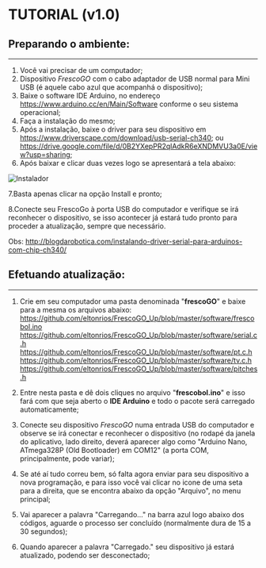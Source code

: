 #  TUTORIAL (v1.0)
## Preparando o ambiente:
---------------------------------------------------------------------
1. Você vai precisar de um computador;
2. Dispositivo *FrescoGO* com o cabo adaptador de USB normal para Mini USB (é aquele cabo azul que acompanhá o dispositivo);
3. Baixe o software IDE Arduino, no endereço https://www.arduino.cc/en/Main/Software conforme o seu sistema operacional;
4. Faça a instalação do mesmo;
5. Após a instalação, baixe o driver para seu dispositivo em
https://www.driverscape.com/download/usb-serial-ch340; ou https://drive.google.com/file/d/0B2YXepPR2qlAdkR6eXNDMVU3a0E/view?usp=sharing;
6. Após baixar e clicar duas vezes logo se apresentará a tela abaixo:

![Instalador](http://i1.wp.com/blogdarobotica.com/wp-content/uploads/2016/05/executavel.png "Setup")

7.Basta apenas clicar na opção Install e pronto;

8.Conecte seu FrescoGo à porta USB do computador e verifique se irá reconhecer o dispositivo, se isso acontecer já estará tudo pronto para proceder a atualização, sempre que necessário.

Obs: http://blogdarobotica.com/instalando-driver-serial-para-arduinos-com-chip-ch340/

## Efetuando atualização:
---------------------------------------------------------------------
1. Crie em seu computador uma pasta denominada "**frescoGO**" e baixe para a mesma os arquivos abaixo:
<https://github.com/eltonrios/FrescoGO_Up/blob/master/software/frescobol.ino>
<https://github.com/eltonrios/FrescoGO_Up/blob/master/software/serial.c.h> 
<https://github.com/eltonrios/FrescoGO_Up/blob/master/software/pt.c.h> 
<https://github.com/eltonrios/FrescoGO_Up/blob/master/software/tv.c.h> 
<https://github.com/eltonrios/FrescoGO_Up/blob/master/software/pitches.h> 
 
2. Entre nesta pasta e dê dois cliques no arquivo "**frescobol.ino**" e isso fará com que seja aberto o **IDE Arduino** e todo o pacote será carregado automaticamente;
3. Conecte seu dispositivo *FrescoGO* numa entrada USB do computador e observe se irá conectar e reconhecer o dispositivo (no rodapé da janela do aplicativo, lado direito, deverá aparecer algo como "Arduino Nano, ATmega328P (Old Bootloader) em COM12" (a porta COM, principalmente, pode variar);
4. Se até aí tudo correu bem, só falta agora enviar para seu dispositivo a nova programação, e para isso você vai clicar no icone de uma seta para a direita, que se encontra abaixo da opção "Arquivo", no menu principal;
5. Vai aparecer a palavra "Carregando..." na barra azul logo abaixo dos códigos, aguarde o processo ser concluído (normalmente dura de 15 a 30 segundos); 
6. Quando aparecer a palavra "Carregado." seu dispositivo já estará atualizado, podendo ser desconectado;
